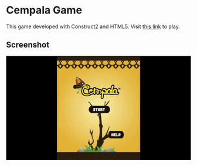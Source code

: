 # Cempala Game

This game developed with Construct2 and HTML5. Visit [this link](http://cempala.azurewebsites.net/) to play. 

## Screenshot

![Cempala Game](https://github.com/fird0s/Cempala-Game-HTML5/blob/master/screenshot.gif?raw=true)
